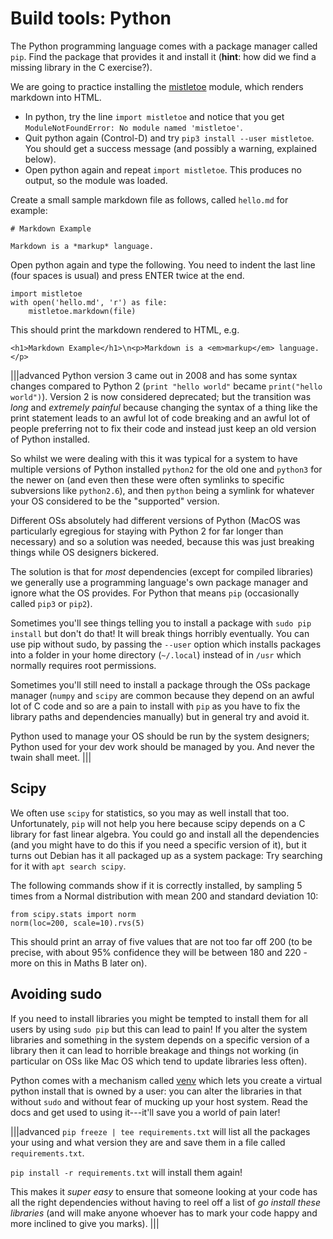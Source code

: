 # Build tools: Python

The Python programming language comes with a package manager called `pip`.  Find the package that provides it and install it (**hint**: how did we find a missing library in the C exercise?).

We are going to practice installing the [mistletoe](https://github.com/miyuchina/mistletoe) module, which renders markdown into HTML.

  - In python, try the line `import mistletoe` and notice that you get `ModuleNotFoundError: No module named 'mistletoe'`. 
  - Quit python again (Control-D) and try `pip3 install --user mistletoe`. You should get a success message (and possibly a warning, explained below).
  - Open python again and repeat `import mistletoe`. This produces no output, so the module was loaded.

Create a small sample markdown file as follows, called `hello.md` for example:

    # Markdown Example

    Markdown is a *markup* language.

Open python again and type the following. You need to indent the last line (four spaces is usual) and press ENTER twice at the end.

    import mistletoe
    with open('hello.md', 'r') as file:
        mistletoe.markdown(file)

This should print the markdown rendered to HTML, e.g.

    <h1>Markdown Example</h1>\n<p>Markdown is a <em>markup</em> language.</p>


|||advanced
Python version 3 came out in 2008 and has some syntax changes compared
to Python 2 (`print "hello world"` became `print("hello
world")`). Version 2 is now considered deprecated; but the transition
was *long* and *extremely painful* because changing the syntax of a
thing like the print statement leads to an awful lot of code breaking
and an awful lot of people preferring not to fix their code and
instead just keep an old version of Python installed.

So whilst we were dealing with this it was typical for a system to
have multiple versions of Python installed `python2` for the old one
and `python3` for the newer on (and even then these were often
symlinks to specific subversions like `python2.6`), and then `python`
being a symlink for whatever your OS considered to be the "supported" version.

Different OSs absolutely had different versions of Python (MacOS was
particularly egregious for staying with Python 2 for far longer than
necessary) and so a solution was needed, because this was just
breaking things while OS designers bickered.

The solution is that for *most* dependencies (except for compiled
libraries) we generally use a programming language's own package
manager and ignore what the OS provides.  For Python that means `pip`
(occasionally called `pip3` or `pip2`).

Sometimes you'll see things telling you to install a package with
`sudo pip install` but don't do that! It will break things horribly
eventually.  You can use pip without sudo, by passing the `--user`
option which installs packages into a folder in your home directory
(`~/.local`) instead of in `/usr` which normally requires root
permissions.

Sometimes you'll still need to install a package through the OSs
package manager (`numpy` and `scipy` are common because they depend on
an awful lot of C code and so are a pain to install with `pip` as you
have to fix the library paths and dependencies manually) but in
general try and avoid it.

Python used to manage your OS should be run by the system designers;
Python used for your dev work should be managed by you.  And never the
twain shall meet.
|||

## Scipy

We often use `scipy` for statistics, so you may as well install that too. Unfortunately, `pip` will not help you here because scipy depends on a C library for fast linear algebra. You could go and install all the dependencies (and you might have to do this if you need a specific version of it), but it turns out Debian has it all packaged up as a system package: Try searching for it with `apt search scipy`.

The following commands show if it is correctly installed, by sampling 5 times from a Normal distribution with mean 200 and standard deviation 10:

    from scipy.stats import norm
    norm(loc=200, scale=10).rvs(5)

This should print an array of five values that are not too far off 200 (to be precise, with about 95% confidence they will be between 180 and 220 - more on this in Maths B later on).

## Avoiding sudo

If you need to install libraries you might be tempted to install them for all users by using `sudo pip` but this can lead to pain!  If you alter the system libraries and something in the system depends on a specific version of a library then it can lead to horrible breakage and things not working (in particular on OSs like Mac OS which tend to update libraries less often).

Python comes with a mechanism called [venv](https://docs.python.org/3/library/venv.html) which lets you create a virtual python install that is owned by a user: you can alter the libraries in that without `sudo` and without fear of mucking up your host system.  Read the docs and get used to using it---it'll save you a world of pain later!

|||advanced
`pip freeze | tee requirements.txt` will list all the packages your using and what version they are and save them in a file called `requirements.txt`.

`pip install -r requirements.txt` will install them again!

This makes it *super easy* to ensure that someone looking at your code has all the right dependencies without having to reel off a list of _go install these libraries_ (and will make anyone whoever has to mark your code happy and more inclined to give you marks).
|||
